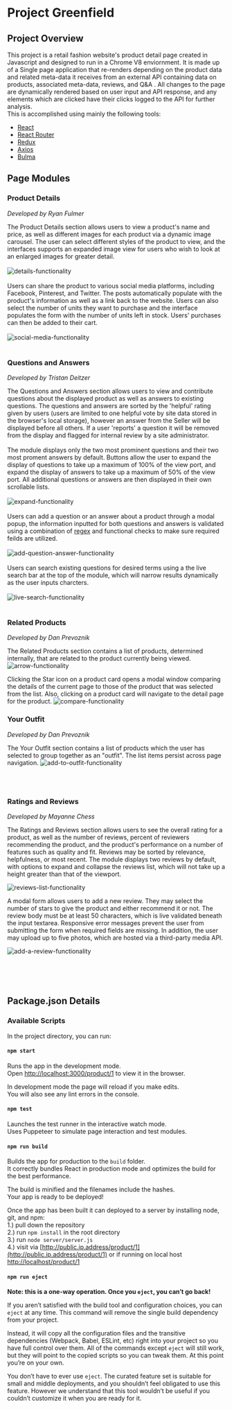 # Project Greenfield <br>

## Project Overview

This project is a retail fashion website's product detail page created in Javascript and designed to run in a Chrome V8 enviornment. It is made up of a Single page application that re-renders depending on the product data and related meta-data it receives from an external API containing data on products, associated meta-data, reviews, and Q&A . All changes to the page are dynamically rendered based on user input and API response, and any elements which are clicked have their clicks logged to the API for further analysis.
<br/>
This is accomplished using mainly the following tools:

- [React](https://reactjs.org/) <br/>
- [React Router](https://reacttraining.com/react-router/) <br/>
- [Redux](https://redux.js.org/) <br/>
- [Axios](https://github.com/axios/axios) <br/>
- [Bulma](https://bulma.io/) <br/>

## Page Modules

### Product Details

_Developed by Ryan Fulmer_

The Product Details section allows users to view a product's name and price, as well as different images for each product via a dynamic image carousel. The user can select different styles of the product to view, and the interfaces supports an expanded image view for users who wish to look at an enlarged images for greater detail.
<br><br>
![details-functionality](http://g.recordit.co/n7eIvu0bHY.gif)
<br><br>
Users can share the product to various social media platforms, including Facebook, Pinterest, and Twitter. The posts automatically populate with the product's information as well as a link back to the website. Users can also select the number of units they want to purchase and the interface populates the form with the number of units left in stock. Users' purchases can then be added to their cart.
<br><br>
![social-media-functionality](http://g.recordit.co/lMKE7gPg75.gif)
<br><br>

### Questions and Answers

_Developed by Tristan Deitzer_

The Questions and Answers section allows users to view and contribute questions about the displayed product as well as answers to existing questions. The questions and answers are sorted by the 'helpful' rating given by users (users are limited to one helpful vote by site data stored in the browser's local storage), however an answer from the Seller will be displayed before all others. If a user 'reports' a question it will be removed from the display and flagged for internal review by a site administrator.
<br><br>
The module displays only the two most prominent questions and their two most proment answers by default. Buttons allow the user to expand the display of questions to take up a maximum of 100% of the view port, and expand the display of answers to take up a maximum of 50% of the view port. All additional questions or answers are then displayed in their own scrollable lists.
<br><br>
![expand-functionality](http://g.recordit.co/QE1PgEXPWQ.gif)
<br><br>
Users can add a question or an answer about a product through a modal popup, the information inputted for both questions and answers is validated using a combination of [regex](https://developer.mozilla.org/en-US/docs/Web/JavaScript/Guide/Regular_Expressions) and functional checks to make sure required feilds are utilized.
<br><br>
![add-question-answer-functionality](http://g.recordit.co/SQtKuu208b.gif)
<br><br>
Users can search existing questions for desired terms using a the live search bar at the top of the module, which will narrow results dynamically as the user inputs charcters.
<br><br>
![live-search-functionality](http://g.recordit.co/zfrnXyVjbr.gif)
<br><br>

### Related Products

_Developed by Dan Prevoznik_

The Related Products section contains a list of products, determined internally, that are related to the product currently being viewed.
![arrow-functionality](http://g.recordit.co/PJU6hDV5IY.gif)

Clicking the Star icon on a product card opens a modal window comparing the details of the current page to those of the product that was selected from the list. Also, clicking on a product card will navigate to the detail page for the product.
![compare-functionality](http://g.recordit.co/Avhh4Hh9Om.gif)

### Your Outfit

_Developed by Dan Prevoznik_

The Your Outfit section contains a list of products which the user has selected to group together as an "outfit". The list items persist across page navigation.
![add-to-outfit-functionality](http://g.recordit.co/d55Bt6W8Ea.gif)

<br><br>

### Ratings and Reviews

_Developed by Mayanne Chess_

The Ratings and Reviews section allows users to see the overall rating for a product, as well as the number of reviews, percent of reviewers recommending the product, and the product's performance on a number of features such as quality and fit. Reviews may be sorted by relevance, helpfulness, or most recent. The module displays two reviews by default, with options to expand and collapse the reviews list, which will not take up a height greater than that of the viewport.

![reviews-list-functionality](http://g.recordit.co/sVNLBCKQu9.gif)

A modal form allows users to add a new review. They may select the number of stars to give the product and either recommend it or not. The review body must be at least 50 characters, which is live validated beneath the input textarea. Responsive error messages prevent the user from submitting the form when required fields are missing. In addition, the user may upload up to five photos, which are hosted via a third-party media API.

![add-a-review-functionality](http://g.recordit.co/jbcpDf6Khj.gif)

<br><br><br>

## Package.json Details

### Available Scripts

In the project directory, you can run:

#### `npm start`

Runs the app in the development mode.<br />
Open [http://localhost:3000/product/1](http://localhost:3000/product/1) to view it in the browser.

In development mode the page will reload if you make edits.<br />
You will also see any lint errors in the console.

#### `npm test`

Launches the test runner in the interactive watch mode.<br />
Uses Puppeteer to simulate page interaction and test modules.

#### `npm run build`

Builds the app for production to the `build` folder.<br />
It correctly bundles React in production mode and optimizes the build for the best performance.

The build is minified and the filenames include the hashes.<br />
Your app is ready to be deployed!

Once the app has been built it can deployed to a server by installing node, git, and npm:<br />
1.) pull down the repository<br />
2.) run `npm install` in the root directory<br />
3.) run `node server/server.js`<br />
4.) visit via [http://public.ip.address/product/1](http://public.ip.address/product/1) or if running on local host [http://localhost/product/1](http://localhost/product/1)<br />

#### `npm run eject`

**Note: this is a one-way operation. Once you `eject`, you can’t go back!**

If you aren’t satisfied with the build tool and configuration choices, you can `eject` at any time. This command will remove the single build dependency from your project.

Instead, it will copy all the configuration files and the transitive dependencies (Webpack, Babel, ESLint, etc) right into your project so you have full control over them. All of the commands except `eject` will still work, but they will point to the copied scripts so you can tweak them. At this point you’re on your own.

You don’t have to ever use `eject`. The curated feature set is suitable for small and middle deployments, and you shouldn’t feel obligated to use this feature. However we understand that this tool wouldn’t be useful if you couldn’t customize it when you are ready for it.
